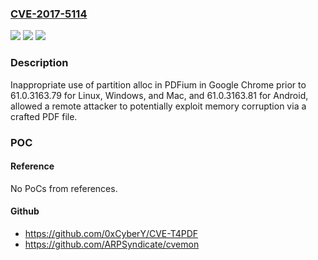 ### [CVE-2017-5114](https://cve.mitre.org/cgi-bin/cvename.cgi?name=CVE-2017-5114)
![](https://img.shields.io/static/v1?label=Product&message=Google%20Chrome%20prior%20to%2061.0.3163.79%20for%20Linux%2C%20Windows%20and%20Mac%2C%20and%2061.0.3163.81%20for%20Android&color=blue)
![](https://img.shields.io/static/v1?label=Version&message=Google%20Chrome%20prior%20to%2061.0.3163.79%20for%20Linux%2C%20Windows%20and%20Mac%2C%20and%2061.0.3163.81%20for%20Android%20&color=brightgreen)
![](https://img.shields.io/static/v1?label=Vulnerability&message=Inappropriate%20implementation&color=brightgreen)

### Description

Inappropriate use of partition alloc in PDFium in Google Chrome prior to 61.0.3163.79 for Linux, Windows, and Mac, and 61.0.3163.81 for Android, allowed a remote attacker to potentially exploit memory corruption via a crafted PDF file.

### POC

#### Reference
No PoCs from references.

#### Github
- https://github.com/0xCyberY/CVE-T4PDF
- https://github.com/ARPSyndicate/cvemon


